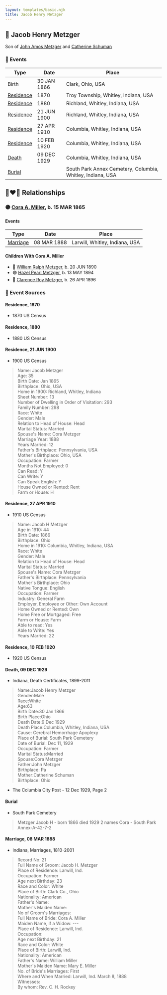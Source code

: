 ```yaml
---
layout: templates/basic.njk
title: Jacob Henry Metzger
---
```

## 🔵 Jacob Henry Metzger

Son of [John Amos Metzger](/people/2/28893894) and [Catherine Schuman](/people/3/39599940)

### 📆 Events

Type | Date | Place
------ | ------ | ------
Birth | 30 JAN 1866 | Clark, Ohio, USA
[Residence](#event-188ceada-9594-4333-83f5-ebe23da554ae) | 1870 | Troy Township, Whitley, Indiana, USA
[Residence](#event-5f6c428f-1a71-41da-a879-a87ba96f523a) | 1880 | Richland, Whitley, Indiana, USA
[Residence](#event-bb32b31f-2dc7-4fb0-9602-9c79126596fd) | 21 JUN 1900 | Richland, Whitley, Indiana, USA
[Residence](#event-04c88fca-3c6b-400b-9f5c-b92192694bf9) | 27 APR 1910 | Columbia, Whitley, Indiana, USA
[Residence](#event-330597ed-6942-4263-b8e4-d9ba6518d194) | 10 FEB 1920 | Columbia, Whitley, Indiana, USA
[Death](#event-5fc7449b-c9e7-44c2-9379-fb47363383f6) | 09 DEC 1929 | Columbia, Whitley, Indiana, USA
[Burial](#event-b24db9d2-c626-49f5-ba2f-ba6fb0078d34) |  | South Park Annex Cemetery, Columbia, Whitley, Indiana, USA

## 👩‍❤️‍👨 Relationships

### 🟣 [Cora A. Miller](/people/1/12053368), b. 15 MAR 1865

#### Events

Type | Date | Place
------ | ------ | ------
[Marriage](#event-7aafc345-e471-43d4-8839-61beb15ba0cc) | 08 MAR 1888 | Larwill, Whitley, Indiana, USA
#### Children With Cora A. Miller
* 🔵 [William Ralph Metzger](/people/6/66898263), b. 20 JUN 1890
* 🟣 [Hazel Pearl Metzger](/people/3/32407695), b. 13 MAY 1894
* 🔵 [Clarence Roy Metzger](/people/6/64680964), b. 26 APR 1896
### 📰 Event Sources

#### <a id="event-188ceada-9594-4333-83f5-ebe23da554ae"></a> Residence, 1870
* 1870 US Census

#### <a id="event-5f6c428f-1a71-41da-a879-a87ba96f523a"></a> Residence, 1880
* 1880 US Census

#### <a id="event-bb32b31f-2dc7-4fb0-9602-9c79126596fd"></a> Residence, 21 JUN 1900
* 1900 US Census
>   
  > Name: Jacob Metzger  
  > Age: 35  
  > Birth Date: Jan 1865  
  > Birthplace: Ohio, USA  
  > Home in 1900: Richland, Whitley, Indiana  
  > Sheet Number: 13  
  > Number of Dwelling in Order of Visitation: 293  
  > Family Number: 298  
  > Race: White  
  > Gender: Male  
  > Relation to Head of House: Head  
  > Marital Status: Married  
  > Spouse's Name: Cora Metzger  
  > Marriage Year: 1888  
  > Years Married: 12  
  > Father's Birthplace: Pennsylvania, USA  
  > Mother's Birthplace: Ohio, USA  
  > Occupation: Farmer  
  > Months Not Employed: 0  
  > Can Read: Y  
  > Can Write: Y  
  > Can Speak English: Y  
  > House Owned or Rented: Rent  
  > Farm or House: H

#### <a id="event-04c88fca-3c6b-400b-9f5c-b92192694bf9"></a> Residence, 27 APR 1910
* 1910 US Census
>   
  > Name: Jacob H Metzger  
  > Age in 1910: 44  
  > Birth Date: 1866  
  > Birthplace: Ohio  
  > Home in 1910: Columbia, Whitley, Indiana, USA  
  > Race: White  
  > Gender: Male  
  > Relation to Head of House: Head  
  > Marital Status: Married  
  > Spouse's Name: Cora Metzger  
  > Father's Birthplace: Pennsylvania  
  > Mother's Birthplace: Ohio  
  > Native Tongue: English  
  > Occupation: Farmer  
  > Industry: General Farm  
  > Employer, Employee or Other: Own Account  
  > Home Owned or Rented: Own  
  > Home Free or Mortgaged: Free  
  > Farm or House: Farm  
  > Able to read: Yes  
  > Able to Write: Yes  
  > Years Married: 22

#### <a id="event-330597ed-6942-4263-b8e4-d9ba6518d194"></a> Residence, 10 FEB 1920
* 1920 US Census

#### <a id="event-5fc7449b-c9e7-44c2-9379-fb47363383f6"></a> Death, 09 DEC 1929
* Indiana, Death Certificates, 1899-2011
>   
  > Name:Jacob Henry Metzger  
  > Gender:Male  
  > Race:White  
  > Age:63  
  > Birth Date:30 Jan 1866  
  > Birth Place:Ohio  
  > Death Date:9 Dec 1929  
  > Death Place:Columbia, Whitley, Indiana, USA  
  > Cause: Cerebral Hemorrhage Apoplexy  
  > Place of Burial: South Park Cemetery  
  > Date of Burial: Dec 11, 1929  
  > Occupation: Farmer  
  > Marital Status:Married  
  > Spouse:Cora Metzger  
  > Father:John Metzger  
  > Birthplace: Pa  
  > Mother:Catherine Schuman  
  > Birthplace: Ohio
* The Columbia City Post  - 12 Dec 1929, Page 2

#### <a id="event-b24db9d2-c626-49f5-ba2f-ba6fb0078d34"></a> Burial
* South Park Cemetery
>   
  > Metzger Jacob H - born 1866 died 1929 2 names Cora - South Park Annex-A-42-7-2

#### <a id="event-7aafc345-e471-43d4-8839-61beb15ba0cc"></a> Marriage, 08 MAR 1888
* Indiana, Marriages, 1810-2001
>   
  > Record No: 21  
  > Full Name of Groom: Jacob H. Metzger  
  > Place of Residence: Larwill, Ind.  
  > Occupation: Farmer  
  > Age next Birthday: 23  
  > Race and Color: White  
  > Place of Birth: Clark Co., Ohio  
  > Nationality: American  
  > Father's Name:   
  > Mother's Maiden Name:   
  > No of Groom's Marriages:  
  > Full Name of Bride: Cora A. Miller  
  > Maiden Name, if a Widow: ---  
  > Place of Residence: Larwill, Ind.  
  > Occupation:  
  > Age next Birthday: 21   
  > Race and Color: White  
  > Place of Birth: Larwill, Ind.  
  > Nationality: American  
  > Father's Name: William Miller  
  > Mother's Maiden Name: Mary E. Miller  
  > No. of Bride's Marriages: First  
  > Where and When Married: Larwill, Ind. March 8, 1888  
  > Witnesses:   
  > By whom: Rev. C. H. Rockey